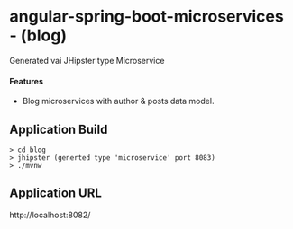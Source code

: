 # angular-spring-boot-microservices - (blog)

Generated vai JHipster type Microservice

#### Features

- Blog microservices with author & posts data model.

## Application Build

```
> cd blog
> jhipster (generted type 'microservice' port 8083)
> ./mvnw
```

## Application URL

http://localhost:8082/
